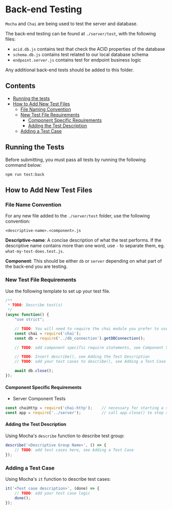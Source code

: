 # Back-end Testing

`Mocha` and `Chai` are being used to test the server and database.

The back-end testing can be found at `./server/test`, with the following files:

* `acid.db.js` contains test that check the ACID properties of the database
* `schema.db.js` contains test related to our local database schema
* `endpoint.server.js` contains test for endpoint business logic

Any additional back-end tests should be added to this folder.


## Contents

- [Running the tests](#Running-the-Tests)
- [How to Add New Test Files](#How-to-Add-New-Test-Files)
    - [File Naming Convention](#File-Name-Convention)
    - [New Test File Requirements](#New-Test-File-Requirements)
        - [Component Specific Requirements](#Component-Specific-Requirements)
        - [Adding the Test Description](#Adding-the-Test-Description)
    - [Adding a Test Case](#Adding-a-Test-Case)



## Running the Tests

Before submitting, you must pass all tests by running the following command below:

```shell
npm run test:back
```


## How to Add New Test Files

### File Name Convention

For any new file added to the `./server/test` folder, use the following convention:

`<descriptive-name>.<component>.js`

**Descriptive-name**: A concise description of what the test performs. If the descriptive
name contains more than one word, use `-` to separate them,
eg. `what-my-test-does.test.js`.

**Component**: This should be either `db` or `server` depending on what part of the back-end you are testing.


### New Test File Requirements

Use the following template to set up your test file.
```JavaScript
/**
 * TODO: Describe test(s)
 */
(async function() {
    "use strict";

    // TODO: You will need to require the chai module you prefer to use (eg. should, expect, assert)
    const chai = require('chai');
    const db = require('../db_connection').getDBConnection();

    // TODO: add component specific require statements, see Component Specific Requirements

    // TODO: Insert describe(), see Adding the Test Description
    // TODO: add your test cases to describe(), see Adding a Test Case

    await db.close();
});
```

#### Component Specific Requirements

* Server Component Tests

```JavaScript
const chaiHttp = require('chai-http');    // necessary for starting a server during test phase
const app = require('../server');         // call app.close() to stop server running via chaiHttp
```

#### Adding the Test Description

Using Mocha's `describe` function to describe test group:

```Javascript
describe('<Descriptive Group Name>', () => {
    // TODO: add test cases here, see Adding a Test Case
});
```

### Adding a Test Case

Using Mocha's `it` function to describe test cases:

```Javascript
it('<Test case description>', (done) => {
    // TODO: add your test case logic
    done();
});
```
